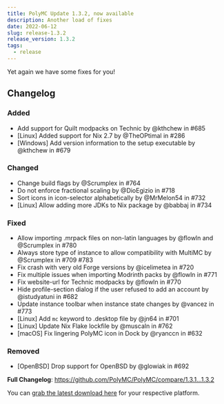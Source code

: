 ```yaml
---
title: PolyMC Update 1.3.2, now available
description: Another load of fixes
date: 2022-06-12
slug: release-1.3.2
release_version: 1.3.2
tags:
  - release
---
```


Yet again we have some fixes for you!

## Changelog

### Added

- Add support for Quilt modpacks on Technic by @kthchew in #685
- [Linux] Added support for Nix 2.7 by @TheOPtimal in #286
- [Windows] Add version information to the setup executable by @kthchew in #679

### Changed

- Change build flags by @Scrumplex in #764
- Do not enforce fractional scaling by @DioEgizio in #718
- Sort icons in icon-selector alphabetically by @MrMelon54 in #732
- [Linux] Allow adding more JDKs to Nix package by @babbaj in #734

### Fixed

- Allow importing .mrpack files on non-latin languages by @flowln and @Scrumplex in #780
- Always store type of instance to allow compatibility with MultiMC by @Scrumplex in #709 #783
- Fix crash with very old Forge versions by @icelimetea in #720
- Fix multiple issues when importing Modrinth packs by @flowln in #771
- Fix website-url for Technic modpacks by @flowln in #770
- Hide profile-section dialog if the user refused to add an account by @istudyatuni in #682
- Update instance toolbar when instance state changes by @vancez in #773
- [Linux] Add `mc` keyword to .desktop file by @jn64 in #701
- [Linux] Update Nix Flake lockfile by @muscaln in #762
- [macOS] Fix lingering PolyMC icon in Dock by @ryanccn in #632

### Removed

- [OpenBSD] Drop support for OpenBSD by @glowiak in #692

**Full Changelog**: <https://github.com/PolyMC/PolyMC/compare/1.3.1...1.3.2>

You can [grab the latest download here](/download) for your respective platform.
